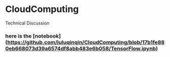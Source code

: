 # CloudComputing
Technical Discussion

### here is the [notebook] (https://github.com/luluqinqin/CloudComputing/blob/17b1fe880eb668073d39a6574df8abb483e6b058/TensorFlow.ipynb)
